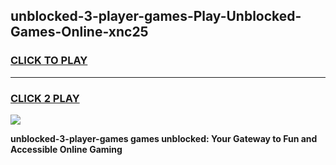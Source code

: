 
## unblocked-3-player-games-Play-Unblocked-Games-Online-xnc25
<h3>
<a href="https://premium76.site?title=unblocked-3-player-games&ref=25A">CLICK TO PLAY</a></h3>
<hr>

<h3>
<a href="https://premium76.site?title=unblocked-3-player-games&ref=25A">CLICK 2 PLAY</a>
  
</h3>

<a href="https://premium76.site?title=unblocked-3-player-games&ref=25A"><img src="https://clearcache.store/games.png"></a>


**unblocked-3-player-games games unblocked: Your Gateway to Fun and Accessible Online Gaming**
